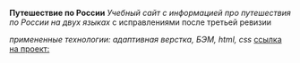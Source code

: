 **Путешествие по России**
*Учебный сайт с информацией про путешествия по России на двух языках*
с исправлениями после третьей ревизии

*примененные технологии: адаптивная верстка, БЭМ, html, css*
[ссылка на проект:](https://eugenyptichkin.github.io/russian_travel/index.html)


